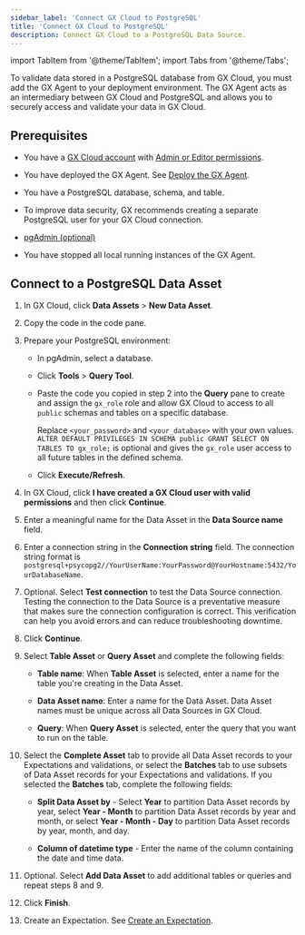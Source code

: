 ```yaml
---
sidebar_label: 'Connect GX Cloud to PostgreSQL'
title: 'Connect GX Cloud to PostgreSQL'
description: Connect GX Cloud to a PostgreSQL Data Source.
---
```


import TabItem from '@theme/TabItem';
import Tabs from '@theme/Tabs';

To validate data stored in a PostgreSQL database from GX Cloud, you must add the GX Agent to your deployment environment. The GX Agent acts as an intermediary between GX Cloud and PostgreSQL and allows you to securely access and validate your data in GX Cloud.

## Prerequisites

- You have a [GX Cloud account](https://greatexpectations.io/cloud) with [Admin or Editor permissions](../about_gx.md#roles-and-responsibilities).

- You have deployed the GX Agent. See [Deploy the GX Agent](../deploy_gx_agent.md).

- You have a PostgreSQL database, schema, and table.

- To improve data security, GX recommends creating a separate PostgreSQL user for your GX Cloud connection.

- [pgAdmin (optional)](https://www.pgadmin.org/download/)

- You have stopped all local running instances of the GX Agent.

## Connect to a PostgreSQL Data Asset

1. In GX Cloud, click **Data Assets** > **New Data Asset**.

2. Copy the code in the code pane.

3. Prepare your PostgreSQL environment:

   - In pgAdmin, select a database.

   - Click **Tools** > **Query Tool**.

   - Paste the code you copied in step 2 into the **Query** pane to create and assign the `gx_role` role and allow GX Cloud to access to all `public` schemas and tables on a specific database.

      Replace `<your_password>` and `<your_database>` with your own values. `ALTER DEFAULT PRIVILEGES IN SCHEMA public GRANT SELECT ON TABLES TO gx_role;` is optional and gives the `gx_role` user access to all future tables in the defined schema.

    - Click **Execute/Refresh**.

4.  In GX Cloud, click **I have created a GX Cloud user with valid permissions** and then click **Continue**.

5. Enter a meaningful name for the Data Asset in the **Data Source name** field.

6. Enter a connection string in the **Connection string** field. The connection string format is `postgresql+psycopg2//YourUserName:YourPassword@YourHostname:5432/YourDatabaseName`. 

7. Optional. Select **Test connection** to test the Data Source connection. Testing the connection to the Data Source is a preventative measure that makes sure the connection configuration is correct. This verification can help you avoid errors and can reduce troubleshooting downtime.

8. Click **Continue**.

9. Select **Table Asset** or **Query Asset** and complete the following fields:

    - **Table name**: When **Table Asset** is selected, enter a name for the table you're creating in the Data Asset.
    
    - **Data Asset name**: Enter a name for the Data Asset. Data Asset names must be unique across all Data Sources in GX Cloud.

    - **Query**: When **Query Asset** is selected, enter the query that you want to run on the table. 

10. Select the **Complete Asset** tab to provide all Data Asset records to your Expectations and validations, or select the **Batches** tab to use subsets of Data Asset records for your Expectations and validations. If you selected the **Batches** tab, complete the following fields:

    - **Split Data Asset by** - Select **Year** to partition Data Asset records by year, select **Year - Month** to partition Data Asset records by year and month, or select **Year - Month - Day** to partition Data Asset records by year, month, and day.

    - **Column of datetime type** - Enter the name of the column containing the date and time data.

11. Optional. Select **Add Data Asset** to add additional tables or queries and repeat steps 8 and 9.

12. Click **Finish**.

13. Create an Expectation. See [Create an Expectation](/cloud/expectations/manage_expectations.md#create-an-expectation).

